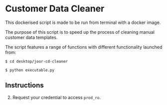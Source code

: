 # Customer Data Cleaner

This dockerised script is made to be run from terminal with a docker image.

The purpose of this script is to speed up the process of cleaning manual customer data templates.

The script features a range of functions with different functionality launched from:

```
$ cd desktop/joor-cd-cleaner

$ python executable.py
```

## Instructions



2. Request your credential to access `prod_ro`.


